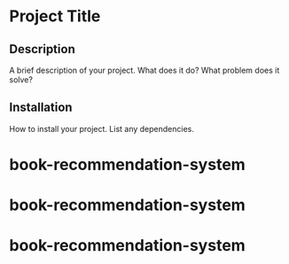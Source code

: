 # Project Title

## Description
A brief description of your project. What does it do? What problem does it solve?

## Installation
How to install your project. List any dependencies.
# book-recommendation-system
# book-recommendation-system
# book-recommendation-system
